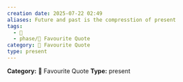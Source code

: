 ```yaml
---
creation date: 2025-07-22 02:49
aliases: Future and past is the compresstion of present
tags: 
  - 💬
  - phase/📖 Favourite Quote
category: 📖 Favourite Quote
type: present
---
```

**Category:** 📖 Favourite Quote
**Type:** present

